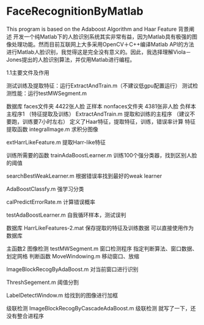 # FaceRecognitionByMatlab
This program is based on the Adaboost Algorithm and Haar Feature
背景阐述
开发一个纯Matlab下的人脸识别系统其实非常有益，因为Matlab具有极强的图像处理功能。然而目前互联网上大多采用OpenCV＋C++编译Matlab API的方法进行Matlab人脸识别，我觉得这是完全没有意义的。因此，我选择理解Viola－Jones提出的人脸识别算法，并仅用Matlab进行编程。

1.1主要文件及作用

测试训练及提取特征：运行ExtractAndTrain.m（不建议低gpu配置运行）
测试检测性能：运行testMWSegment.m

数据库
faces文件夹
4422张人脸
正样本
nonfaces文件夹
4381张非人脸
负样本
主程序1
（特征提取及训练）
ExtractAndTrain.m
提取和训练的主程序
（建议不要跑，训练要7小时左右）
定义了Haar特征，提取特征，训练，错误率计算
特征提取函数
integralImage.m
求积分图像

extHarrLikeFeature.m
提取Harr-like特征

训练所需要的函数
trainAdaBoostLearner.m
训练100个强分类器，找到区别人脸的阈值

searchBestWeakLearner.m
根据错误率找到最好的weak learner

AdaBoostClassfy.m
强学习分类

calPredictErrorRate.m
计算错误概率

testAdaBoostLearner.m
自我循环样本，测试误判

数据库
HarrLikeFeatures-2.mat
保存提取的特征及训练数据
可以直接使用作为数据库

主函数2
图像检测
testMWSegment.m
窗口检测程序
指定判断算法、窗口数据、划定网格
判断函数
MoveWindowing.m
移动窗口、放缩

ImageBlockRecogByAdaBoost.m
对当前窗口进行识别

ThreshSegement.m
阈值分割

LabelDetectWindow.m
给找到的图像进行加框

级联检测
ImageBlockRecogByCascadeAdaBoost.m
级联检测
就写了一下，还没有整合进程序

